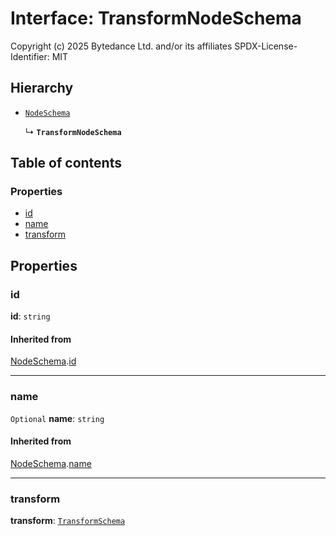 # Interface: TransformNodeSchema

Copyright (c) 2025 Bytedance Ltd. and/or its affiliates
SPDX-License-Identifier: MIT

## Hierarchy

* [`NodeSchema`](/en/auto-docs/free-layout-editor/interfaces/NodeSchema.md)

  ↳ **`TransformNodeSchema`**

## Table of contents

### Properties

* [id](/en/auto-docs/free-layout-editor/interfaces/TransformNodeSchema.md#id)
* [name](/en/auto-docs/free-layout-editor/interfaces/TransformNodeSchema.md#name)
* [transform](/en/auto-docs/free-layout-editor/interfaces/TransformNodeSchema.md#transform)

## Properties

### id

**id**: `string`

#### Inherited from

[NodeSchema](/en/auto-docs/free-layout-editor/interfaces/NodeSchema.md).[id](/en/auto-docs/free-layout-editor/interfaces/NodeSchema.md#id)

***

### name

`Optional` **name**: `string`

#### Inherited from

[NodeSchema](/en/auto-docs/free-layout-editor/interfaces/NodeSchema.md).[name](/en/auto-docs/free-layout-editor/interfaces/NodeSchema.md#name)

***

### transform

**transform**: [`TransformSchema`](/en/auto-docs/free-layout-editor/interfaces/TransformSchema-1.md)

